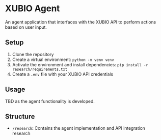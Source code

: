 # XUBIO Agent

An agent application that interfaces with the XUBIO API to perform actions based on user input.

## Setup

1. Clone the repository
2. Create a virtual environment: `python -m venv venv`
3. Activate the environment and install dependencies: `pip install -r research/requirements.txt`
4. Create a `.env` file with your XUBIO API credentials

## Usage

TBD as the agent functionality is developed.

## Structure

- `/research`: Contains the agent implementation and API integration research